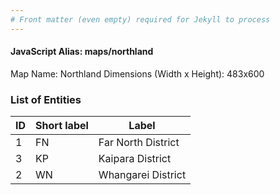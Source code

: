 ```yaml
---
# Front matter (even empty) required for Jekyll to process
---
```


#### JavaScript Alias: maps/northland

Map Name: Northland
Dimensions (Width x Height): 483x600





### List of Entities

ID | Short label | Label
---|---|---|
1|FN|Far North District
3|KP|Kaipara District
2|WN|Whangarei District

